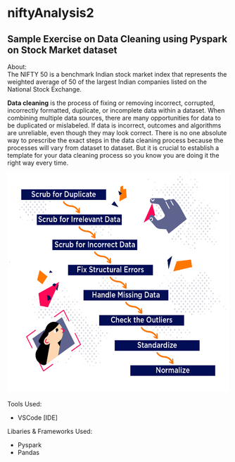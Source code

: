 # niftyAnalysis2
<h2>Sample Exercise on Data Cleaning using Pyspark on Stock Market dataset</h2>

About:<br>
The NIFTY 50 is a benchmark Indian stock market index that represents the weighted average of 50 of the largest Indian companies listed on the National Stock Exchange.

<b>Data cleaning</b> is the process of fixing or removing incorrect, corrupted, incorrectly formatted, duplicate, or incomplete data within a dataset. When combining multiple data sources, there are many opportunities for data to be duplicated or mislabeled. If data is incorrect, outcomes and algorithms are unreliable, even though they may look correct. There is no one absolute way to prescribe the exact steps in the data cleaning process because the processes will vary from dataset to dataset. But it is crucial to establish a template for your data cleaning process so you know you are doing it the right way every time.<br>

<img src="how_to_clean_data.jpg"  height="500">


Tools Used:<br>
- VSCode [IDE]

Libaries & Frameworks Used:<br>
- Pyspark<br>
- Pandas






